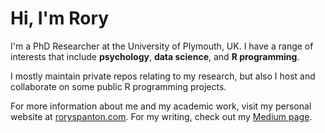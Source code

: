 # Hi, I'm Rory

I'm a PhD Researcher at the University of Plymouth, UK. I have a range of interests that include **psychology**, **data science**, and **R programming**.

I mostly maintain private repos relating to my research, but also I host and collaborate on some public R programming projects.

For more information about me and my academic work, visit my personal website at [roryspanton.com](www.roryspanton.com). For my writing, check out my [Medium page](https://medium.com/@roryspanton). 

<!---
roryspanton/roryspanton is a ✨ special ✨ repository because its `README.md` (this file) appears on your GitHub profile.
You can click the Preview link to take a look at your changes.
--->

